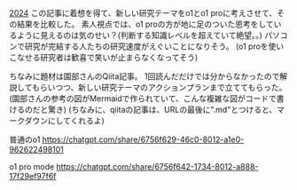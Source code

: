 [2024](https://scrapbox.io/nishio/o1_Pro%E3%81%ABPICSY+Birdwatch%E3%81%95%E3%81%9B%E3%82%8B)
この記事に着想を得て、新しい研究テーマをo1とo1 proに考えさせて、その結果を比較した。
素人視点では、o1 proの方が地に足のついた思考をしているように見えるのは気のせい？(判断する知識レベルを超えていて絶望。。)
パソコンで研究が完結する人たちの研究速度がえぐいことになりそう。
(o1 proを使いこなせる研究者は歓喜で笑いが止まらなくなってそう)

ちなみに題材は園部さんのQiita記事。
1回読んだだけでは分からなかったので解説してもらいつつ、新しい研究テーマのアクションプランまで立ててもらった。
(園部さんの参考の図がMermaidで作られていて、こんな複雑な図がコードで書けるのだと驚き)
(ちなみに、qiitaの記事は、URLの最後に".md"とつけると、マークダウンにしてくれるよ)

普通のo1
https://chatgpt.com/share/6756f629-46c0-8012-a1e0-962622498101

o1 pro mode
https://chatgpt.com/share/6756f642-1734-8012-a888-17f29ef97f6f
